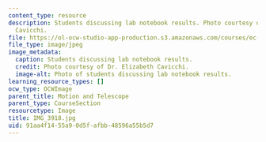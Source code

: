 ```yaml
---
content_type: resource
description: Students discussing lab notebook results. Photo courtesy of Dr. Elizabeth
  Cavicchi.
file: https://ol-ocw-studio-app-production.s3.amazonaws.com/courses/ec-050-recreate-experiments-from-history-inform-the-future-from-the-past-galileo-january-iap-2010/91aa4f1455a90d5fafbb48596a55b5d7_IMG_3918.jpg
file_type: image/jpeg
image_metadata:
  caption: Students discussing lab notebook results.
  credit: Photo courtesy of Dr. Elizabeth Cavicchi.
  image-alt: Photo of students discussing lab notebook results.
learning_resource_types: []
ocw_type: OCWImage
parent_title: Motion and Telescope
parent_type: CourseSection
resourcetype: Image
title: IMG_3918.jpg
uid: 91aa4f14-55a9-0d5f-afbb-48596a55b5d7
---
```

